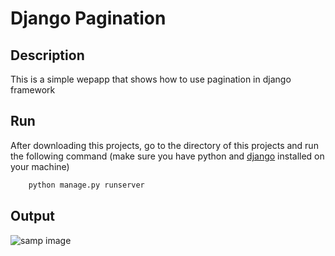 # Django Pagination

## Description

This is a simple wepapp that shows how to use pagination in django framework

## Run

After downloading this projects, go to the directory of this projects
and run the following command
(make sure you have python and [django](https://www.djangoproject.com/) installed on your machine)

```bash
    python manage.py runserver
```

## Output

![samp image](images/samp.png)
